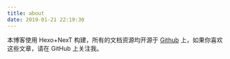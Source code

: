```yaml
---
title: about
date: 2019-01-21 22:19:30
---
```

本博客使用 Hexo+NexT 构建，所有的文档资源均开源于 [Github]() 上，如果你喜欢这些文章，请在 GitHub 上关注我。